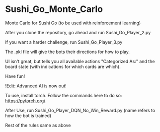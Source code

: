 # Sushi_Go_Monte_Carlo
Monte Carlo for Sushi Go (to be used with reinforcement learning)

After you clone the repository, go ahead and run Sushi_Go_Player_2.py

If you want a harder challenge, run Sushi_Go_Player_3.py

The .pkl file will give the bots their directions for how to play.

UI isn't great, but tells you all available actions "Categorized As:" and the board state (with indications for which cards are which).

Have fun!

!Edit: Advanced AI is now out!

To use, install torch. Follow the commands here to do so: https://pytorch.org/

After Use, run Sushi_Go_Player_DQN_No_Win_Reward.py (name refers to how the bot is trained)

Rest of the rules same as above
